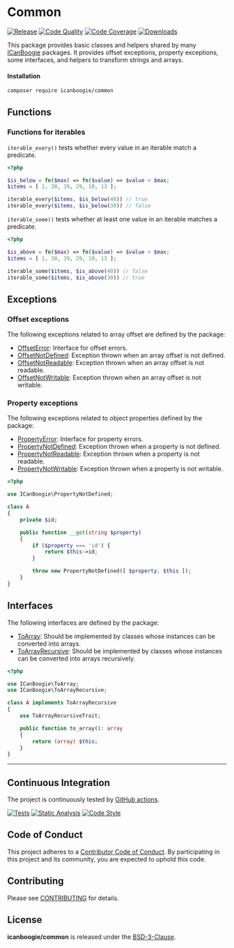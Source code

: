# Common

[![Release](https://img.shields.io/packagist/v/icanboogie/common.svg)](https://packagist.org/packages/icanboogie/common)
[![Code Quality](https://img.shields.io/scrutinizer/g/ICanBoogie/Common.svg)](https://scrutinizer-ci.com/g/ICanBoogie/Common)
[![Code Coverage](https://img.shields.io/coveralls/ICanBoogie/Common.svg)](https://coveralls.io/r/ICanBoogie/Common)
[![Downloads](https://img.shields.io/packagist/dt/icanboogie/common.svg)](https://packagist.org/packages/icanboogie/common)

This package provides basic classes and helpers shared by many [ICanBoogie][] packages. It provides offset exceptions, property exceptions, some interfaces, and helpers to transform strings and arrays.

#### Installation

```bash
composer require icanboogie/common
```


## Functions

### Functions for iterables

`iterable_every()` tests whether every value in an iterable match a predicate.

```php
<?php

$is_below = fn($max) => fn($value) => $value < $max;
$items = [ 1, 30, 39, 29, 10, 13 ];

iterable_every($items, $is_below(40)) // true
iterable_every($items, $is_below(30)) // false
```

`iterable_some()` tests whether at least one value in an iterable matches a predicate.

```php
<?php

$is_above = fn($max) => fn($value) => $value > $max;
$items = [ 1, 30, 39, 29, 10, 13 ];

iterable_some($items, $is_above(40)) // false
iterable_some($items, $is_above(30)) // true
```



## Exceptions

### Offset exceptions

The following exceptions related to array offset are defined by the package:

* [OffsetError][]: Interface for offset errors.
* [OffsetNotDefined][]: Exception thrown when an array offset is not defined.
* [OffsetNotReadable][]: Exception thrown when an array offset is not readable.
* [OffsetNotWritable][]: Exception thrown when an array offset is not writable.



### Property exceptions

The following exceptions related to object properties defined by the package:

* [PropertyError][]: Interface for property errors.
* [PropertyNotDefined][]: Exception thrown when a property is not defined.
* [PropertyNotReadable][]: Exception thrown when a property is not readable.
* [PropertyNotWritable][]: Exception thrown when a property is not writable.

```php
<?php

use ICanBoogie\PropertyNotDefined;

class A
{
	private $id;

	public function __get(string $property)
	{
		if ($property === 'id') {
			return $this->id;
		}

		throw new PropertyNotDefined([ $property, $this ]);
	}
}
```



## Interfaces

The following interfaces are defined by the package:

- [ToArray][]: Should be implemented by classes whose instances can be converted into arrays.
- [ToArrayRecursive][]: Should be implemented by classes whose instances can be converted into arrays recursively.

```php
<?php

use ICanBoogie\ToArray;
use ICanBoogie\ToArrayRecursive;

class A implements ToArrayRecursive
{
	use ToArrayRecursiveTrait;

	public function to_array(): array
	{
		return (array) $this;
	}
}
```



----------



## Continuous Integration

The project is continuously tested by [GitHub actions](https://github.com/ICanBoogie/Common/actions).

[![Tests](https://github.com/ICanBoogie/Common/workflows/test/badge.svg)](https://github.com/ICanBoogie/Common/actions?query=workflow%3Atest)
[![Static Analysis](https://github.com/ICanBoogie/Common/workflows/static-analysis/badge.svg)](https://github.com/ICanBoogie/Common/actions?query=workflow%3Astatic-analysis)
[![Code Style](https://github.com/ICanBoogie/Common/workflows/code-style/badge.svg)](https://github.com/ICanBoogie/Common/actions?query=workflow%3Acode-style)



## Code of Conduct

This project adheres to a [Contributor Code of Conduct](CODE_OF_CONDUCT.md). By participating in
this project and its community, you are expected to uphold this code.



## Contributing

Please see [CONTRIBUTING](CONTRIBUTING.md) for details.



## License

**icanboogie/common** is released under the [BSD-3-Clause](LICENSE).



[documentation]:         https://icanboogie.org/api/common/1.2/
[OffsetError]:           https://icanboogie.org/api/common/1.2/class-ICanBoogie.OffsetError.html
[OffsetNotDefined]:      https://icanboogie.org/api/common/1.2/class-ICanBoogie.OffsetNotDefined.html
[OffsetNotReadable]:     https://icanboogie.org/api/common/1.2/class-ICanBoogie.OffsetNotReadable.html
[OffsetNotWritable]:     https://icanboogie.org/api/common/1.2/class-ICanBoogie.OffsetNotWritable.html
[PropertyError]:         https://icanboogie.org/api/common/1.2/class-ICanBoogie.PropertyError.html
[PropertyNotDefined]:    https://icanboogie.org/api/common/1.2/class-ICanBoogie.PropertyNotDefined.html
[PropertyNotReadable]:   https://icanboogie.org/api/common/1.2/class-ICanBoogie.PropertyNotReadable.html
[PropertyNotWritable]:   https://icanboogie.org/api/common/1.2/class-ICanBoogie.PropertyNotWritable.html
[ToArray]:               https://icanboogie.org/api/common/1.2/class-ICanBoogie.ToArray.html
[ToArrayRecursive]:      https://icanboogie.org/api/common/1.2/class-ICanBoogie.ToArrayRecursive.html
[ToArrayRecursiveTrait]: https://icanboogie.org/api/common/1.2/class-ICanBoogie.ToArrayRecursiveTrait.html
[ICanBoogie]:            https://icanboogie.org/

